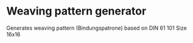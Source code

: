 # Weaving pattern generator
Generates weaving pattern (Bindungspatrone) based on DIN 61 101
Size 16x16
